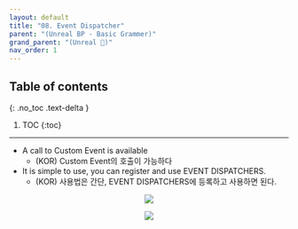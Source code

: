 ```yaml
---
layout: default
title: "08. Event Dispatcher"
parent: "(Unreal BP - Basic Grammer)"
grand_parent: "(Unreal 🚀)"
nav_order: 1
---
```


## Table of contents
{: .no_toc .text-delta }

1. TOC
{:toc}

---

* A call to Custom Event is available
  * (KOR) Custom Event의 호출이 가능하다
* It is simple to use, you can register and use EVENT DISPATCHERS.
  * (KOR) 사용법은 간단, EVENT DISPATCHERS에 등록하고 사용하면 된다.

<p align="center">
  <img src="https://taehyungs-programming-blog.github.io/blog/assets/images/unreal/bp-1/bp-1-8-1.png"/>
</p>

<p align="center">
  <img src="https://taehyungs-programming-blog.github.io/blog/assets/images/unreal/bp-1/bp-1-8-2.png"/>
</p>
